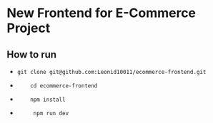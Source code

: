 # New Frontend for E-Commerce Project

## How to run

- ```shell
  git clone git@github.com:Leonid10011/ecommerce-frontend.git
  ```
- ```shell
      cd ecommerce-frontend
   ```
- ```shell
      npm install
   ```
- ```shell
       npm run dev
   ```


    
 
